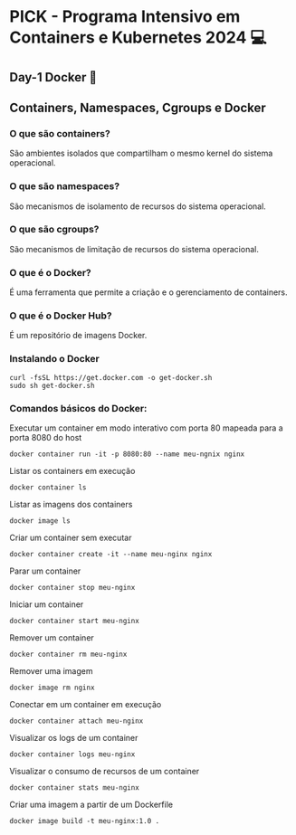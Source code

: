 # PICK - Programa Intensivo em Containers e Kubernetes 2024 :computer: 

## Day-1 Docker :rocket:

## Containers, Namespaces, Cgroups e Docker

### O que são containers?
São ambientes isolados que compartilham o mesmo kernel do sistema operacional.

### O que são namespaces?
São mecanismos de isolamento de recursos do sistema operacional.

### O que são cgroups?
São mecanismos de limitação de recursos do sistema operacional.

### O que é o Docker?
É uma ferramenta que permite a criação e o gerenciamento de containers.

### O que é o Docker Hub?
É um repositório de imagens Docker.

### Instalando o Docker

```
curl -fsSL https://get.docker.com -o get-docker.sh
sudo sh get-docker.sh
```

### Comandos básicos do Docker:

Executar um container em modo interativo com porta 80 mapeada para a porta 8080 do host
```
docker container run -it -p 8080:80 --name meu-ngnix nginx
```

Listar os containers em execução
```
docker container ls
```

Listar as imagens dos containers
```
docker image ls
```

Criar um container sem executar
```
docker container create -it --name meu-nginx nginx
```

Parar um container
```
docker container stop meu-nginx
```

Iniciar um container
```
docker container start meu-nginx
```

Remover um container
```
docker container rm meu-nginx
```

Remover uma imagem
```
docker image rm nginx
```

Conectar em um container em execução
```
docker container attach meu-nginx
```

Visualizar os logs de um container
```
docker container logs meu-nginx
```

Visualizar o consumo de recursos de um container
```
docker container stats meu-nginx
```

Criar uma imagem a partir de um Dockerfile
```
docker image build -t meu-nginx:1.0 .
```

